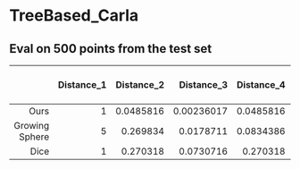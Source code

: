 # TreeBased_Carla


## Eval on 500 points from the test set


|    |   Distance_1 |   Distance_2 |   Distance_3 |   Distance_4 |   Constraint_Violation |   Redundancy |   y-Nearest-Neighbours |   Success_Rate |   Average_Time |
|---:|-------------:|-------------:|-------------:|-------------:|-----------------------:|-------------:|-----------------------:|---------------:|---------------:|
|  Ours |           1 |    0.0485816 |   0.00236017 |    0.0485816 |                      0 |            0 |               0.307767 |          0.824 |       0.491097 |
| Growing Sphere  |       5 |     0.269834 |    0.0178711 |    0.0834386 |                      0 |            4 |               0.150611 |          0.818 |      0.0189267 |
|  Dice |            1 |     0.270318 |    0.0730716 |     0.270318 |                      0 |            0 |                 0.6548 |              1 |       0.130762 |

